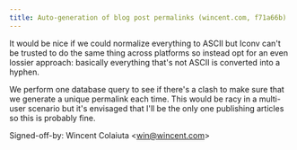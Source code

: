 ```yaml
---
title: Auto-generation of blog post permalinks (wincent.com, f71a66b)
---
```


It would be nice if we could normalize everything to ASCII but Iconv can't be trusted to do the same thing across platforms so instead opt for an even lossier approach: basically everything that's not ASCII is converted into a hyphen.

We perform one database query to see if there's a clash to make sure that we generate a unique permalink each time. This would be racy in a multi-user scenario but it's envisaged that I'll be the only one publishing articles so this is probably fine.

Signed-off-by: Wincent Colaiuta &lt;win@wincent.com&gt;

